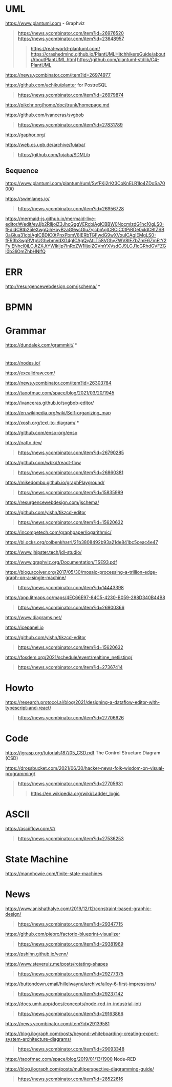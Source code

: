 # UML
https://www.plantuml.com - Graphviz
> https://news.ycombinator.com/item?id=26976520
> https://news.ycombinator.com/item?id=23648957
> > https://real-world-plantuml.com/
> > https://crashedmind.github.io/PlantUMLHitchhikersGuide/about/AboutPlantUML.html
> > https://github.com/plantuml-stdlib/C4-PlantUML

https://news.ycombinator.com/item?id=26974977

https://github.com/achiku/planter for PostreSQL
> https://news.ycombinator.com/item?id=26979874

https://pikchr.org/home/doc/trunk/homepage.md

https://github.com/ivanceras/svgbob
> https://news.ycombinator.com/item?id=27831789

https://gaphor.org/

https://web.cs.upb.de/archive/fujaba/
> https://github.com/fujaba/SDMLib

## Sequence

https://www.plantuml.com/plantuml/uml/SyfFKj2rKt3CoKnELR1Io4ZDoSa70000

https://swimlanes.io/
> https://news.ycombinator.com/item?id=26956728

https://mermaid-js.github.io/mermaid-live-editor/#/edit/eyJjb2RlIjoiZ3JhcGggVERcbiAgICBBW0NocmlzdG1hc10gLS0-fEdldCBtb25leXwgQihHbyBzaG9wcGluZylcbiAgICBCIC0tPiBDe0xldCBtZSB0aGlua31cbiAgICBDIC0tPnxPbmV8IERbTGFwdG9wXVxuICAgIEMgLS0-fFR3b3wgRVtpUGhvbmVdXG4gICAgQyAtLT58VGhyZWV8IEZbZmE6ZmEtY2FyIENhcl0iLCJtZXJtYWlkIjp7InRoZW1lIjoiZGVmYXVsdCJ9LCJ1cGRhdGVFZGl0b3IiOmZhbHNlfQ

# ERR
http://resurgencewebdesign.com/jschema/
*

# BPMN

# Grammar
https://dundalek.com/grammkit/
*

#
https://nodes.io/

https://excalidraw.com/

https://news.ycombinator.com/item?id=26303784

https://taoofmac.com/space/blog/2021/03/20/1945

https://ivanceras.github.io/svgbob-editor/

https://en.wikipedia.org/wiki/Self-organizing_map

https://xosh.org/text-to-diagram/
*

https://github.com/enso-org/enso

https://natto.dev/
> https://news.ycombinator.com/item?id=26790285

https://github.com/wbkd/react-flow
> https://news.ycombinator.com/item?id=26860381

https://mikedombo.github.io/graphPlayground/
> https://news.ycombinator.com/item?id=15835999

https://resurgencewebdesign.com/jschema/

https://github.com/yishn/tikzcd-editor
> https://news.ycombinator.com/item?id=15620632

https://incompetech.com/graphpaper/logarithmic/

https://bl.ocks.org/colbenkharrl/21b3808492b93a21de841bc5ceac4e47

https://www.jhipster.tech/jdl-studio/

https://www.graphviz.org/Documentation/TSE93.pdf

https://blog.acolyer.org/2017/05/30/mosaic-processing-a-trillion-edge-graph-on-a-single-machine/
> https://news.ycombinator.com/item?id=14443398

https://app.litmaps.co/maps/4EC66E97-84C5-4230-B059-288D340B44B8
> https://news.ycombinator.com/item?id=26900366

https://www.diagrams.net/

https://icepanel.io

https://github.com/yishn/tikzcd-editor
> https://news.ycombinator.com/item?id=15620632

https://fosdem.org/2021/schedule/event/realtime_netlisting/
> https://news.ycombinator.com/item?id=27367414

# Howto
https://research.protocol.ai/blog/2021/designing-a-dataflow-editor-with-typescript-and-react/
> https://news.ycombinator.com/item?id=27706626

# Code
https://jgrasp.org/tutorials187/05_CSD.pdf The Control Structure Diagram (CSD)

https://drossbucket.com/2021/06/30/hacker-news-folk-wisdom-on-visual-programming/
> https://news.ycombinator.com/item?id=27705631
> > https://en.wikipedia.org/wiki/Ladder_logic

# ASCII
https://asciiflow.com/#/
> https://news.ycombinator.com/item?id=27536253

# State Machine
https://mannhowie.com/finite-state-machines

# News
https://www.anishathalye.com/2019/12/12/constraint-based-graphic-design/
> https://news.ycombinator.com/item?id=29347715

https://github.com/piebro/factorio-blueprint-visualizer
> https://news.ycombinator.com/item?id=29381969

https://pshihn.github.io/venn/

https://www.steveruiz.me/posts/rotating-shapes
> https://news.ycombinator.com/item?id=29277375

https://buttondown.email/hillelwayne/archive/alloy-6-first-impressions/
> https://news.ycombinator.com/item?id=29237142

https://docs.umh.app/docs/concepts/node-red-in-industrial-iot/
> https://news.ycombinator.com/item?id=29163866

https://news.ycombinator.com/item?id=29139581

https://blog.ilograph.com/posts/beyond-whiteboarding-creating-expert-system-architecture-diagrams/
> https://news.ycombinator.com/item?id=29093348

https://taoofmac.com/space/blog/2019/01/13/1900 Node-RED

https://blog.ilograph.com/posts/multiperspective-diagramming-guide/
> https://news.ycombinator.com/item?id=28522616